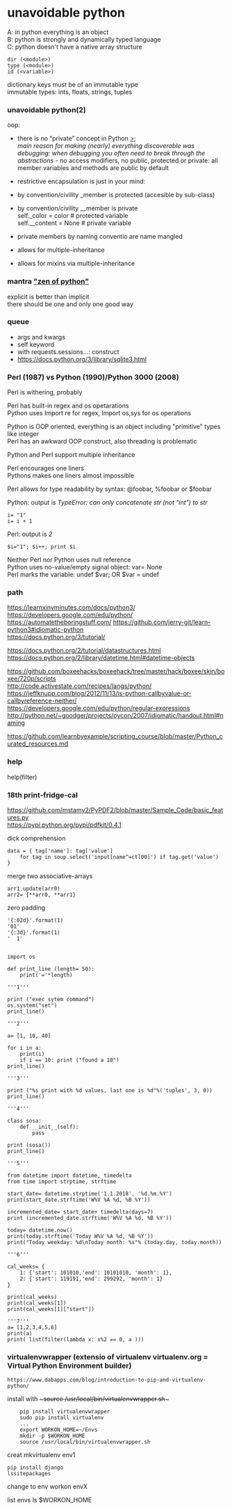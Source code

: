 # unavoidable python

A: in python everything is an object  
B: python is strongly and dynamically typed language  
C: python doesn't have a native array structure  
```  
dir (<module>)  
type (<module>)  
id (<variable>)  
```
dictionary keys must be of an immutable type    
immutable types: ints, floats, strings, tuples  

### unavoidable python(2)

oop:  
 - there is no “private” concept in Python [>](https://docs.python.org/2/tutorial/classes.html#private-variables-and-class-local-references);    
_main reason for making (nearly) everything discoverable was debugging: when debugging you often need to break through the abstractions_  - no access modifiers, no public, protected or private: all member variables and methods are public by default
- restrictive encapsulation is just in your mind:  
 - by convention/civility _member is protected (accesible by sub-class)  
 - by convention/civility __member is private  
   	self._color = color    # protected variable  
        self.__content = None  # private variable  
 - private members by naming conventio are name mangled

- allows for multiple-inheritance  
- allows for mixins via multiple-inheritance  


### mantra ["zen of python"](https://www.python.org/dev/peps/pep-0020/)   
explicit is better than implicit  
there should be one and only one good way  
  
### queue  
* args and kwargs  
* self keyword  
* with requests.sessions...: construct  
* https://docs.python.org/3/library/sqlite3.html  
  
### Perl (1987) vs Python (1990)/Python 3000 (2008)  
  
Perl is withering, probably  
  
Perl has built-in regex and os opetarations  
Python uses Import re for regex, Import os,sys for os operations  
  
Python is OOP oriented, everything is an object including "primitive" types like integer  
Perl has an awkward OOP construct, also threading is problematic  

Python and Perl support multiple inheritance  

  
Perl encourages one liners  
Pythons makes one liners almost impossible  
  
Perl allows for type readability by syntax: @foobar, %foobar or $foobar  
  
Python: output is _TypeError: can only concatenate str (not "int") to str_
```  
i= "1"  
i= i + 1  
```  
Perl: output is _2_   
```
$i="1"; $i++; print $i
```
  
Neither Perl nor Python uses null reference  
Python uses no-value/empty signal object: var= None  
Perl marks the variable: undef $var; OR $var = undef  
  
### path
https://learnxinyminutes.com/docs/python3/  
https://developers.google.com/edu/python/
https://automatetheboringstuff.com/
https://github.com/jerry-git/learn-python3#idiomatic-python  
https://docs.python.org/3/tutorial/

https://docs.python.org/2/tutorial/datastructures.html
https://docs.python.org/2/library/datetime.html#datetime-objects

https://github.com/boxeehacks/boxeehack/tree/master/hack/boxee/skin/boxee/720p/scripts   
http://code.activestate.com/recipes/langs/python/  
https://jeffknupp.com/blog/2012/11/13/is-python-callbyvalue-or-callbyreference-neither/  
https://developers.google.com/edu/python/regular-expressions  
http://python.net/~goodger/projects/pycon/2007/idiomatic/handout.html#naming  

https://github.com/learnbyexample/scripting_course/blob/master/Python_curated_resources.md  

### help
help(filter)

### 18th print-fridge-cal

https://github.com/mstamy2/PyPDF2/blob/master/Sample_Code/basic_features.py  
https://pypi.python.org/pypi/pdfkit/0.4.1  


dick comprehension  
```
data = { tag['name']: tag['value'] 
	for tag in soup.select('input[name^=ctl00]') if tag.get('value')
}
```
merge two associative-arrays  
```
arr1.update(arr0)
arr2= {**arr0, **arr1}	
```
zero padding  
```
'{:02d}'.format(1)
'01'
'{:3d}'.format(1)
'  1'
```
~~~

import os

def print_line (length= 50):
    print('='*length)

'''1'''

print ("exec sytem command")
os.system("set")
print_line()

'''2'''

a= [1, 10, 40]

for i in a:
    print(i)
    if i == 10: print ("found a 10")
print_line()

'''3'''

print ("%s print with %d values, last one is %d"%('tuples', 3, 0))
print_line()

'''4'''

class sosa:
    def __init__(self):
        pass

print (sosa())
print_line()

'''5'''

from datetime import datetime, timedelta
from time import strptime, strftime

start_date= datetime.strptime('1.1.2018', '%d.%m.%Y')
print(start_date.strftime('W%V %A %d, %B %Y'))

incremented_date= start_date+ timedelta(days=7)
print (incremented_date.strftime('W%V %A %d, %B %Y'))

today= datetime.now()
print(today.strftime('Today W%V %A %d, %B %Y'))
print("Today weekday: %d\nToday month: %s"% (today.day, today.month))

'''6'''

cal_weeks= {
    1: {'start': 101010,'end': 10101010, 'month': 1},
    2: {'start': 119191,'end': 299292, 'month': 1}
}

print(cal_weeks)
print(cal_weeks[1])
print(cal_weeks[1]["start"])

'''7'''
a= [1,2,3,4,5,6]
print(a)
print( list(filter(lambda x: x%2 == 0, a )))

~~~

### virtualenvwrapper (extensio of virtualenv virtualenv.org  = Virtual Python Environment builder)

	https://www.dabapps.com/blog/introduction-to-pip-and-virtualenv-python/

install with ~~~source /usr/local/bin/virtualenvwrapper.sh~~~ 

~~~
	pip install virtualenvwrapper
	sudo pip install virtualenv
	...
	export WORKON_HOME=~/Envs
	mkdir -p $WORKON_HOME
	source /usr/local/bin/virtualenvwrapper.sh

~~~
creat 
	mkvirtualenv env1
	
	pip install django
	lssitepackages

change to env
	workon envX
	
list envs
	ls $WORKON_HOME
